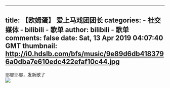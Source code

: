 
---
title: 【欧姆蛋】 爱上马戏团团长
categories: 
    - 社交媒体
    - bilibili - 歌单
author: bilibili - 歌单
comments: false
date: Sat, 13 Apr 2019 04:07:40 GMT
thumbnail: http://i0.hdslb.com/bfs/music/9e89d6db4183796a0dba7e610edc422efaf10c44.jpg
---

<div>   
耶耶耶耶，发新歌了<br><img src="http://i0.hdslb.com/bfs/music/9e89d6db4183796a0dba7e610edc422efaf10c44.jpg" referrerpolicy="no-referrer">  
</div>
            